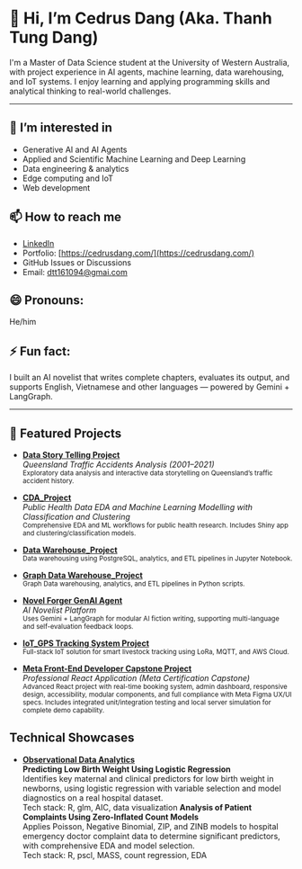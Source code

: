 # 👋 Hi, I’m Cedrus Dang (Aka. Thanh Tung Dang)

I'm a Master of Data Science student at the University of Western Australia, with project experience in AI agents, machine learning, data warehousing, and IoT systems. I enjoy learning and applying programming skills and analytical thinking to real-world challenges.

---

## 👀 I’m interested in  
- Generative AI and AI Agents
- Applied and Scientific Machine Learning and Deep Learning
- Data engineering & analytics  
- Edge computing and IoT
- Web development

## 📫 How to reach me  
- [LinkedIn](https://www.linkedin.com/in/cedrusdang/)
- Portfolio: [https://cedrusdang.com/](https://cedrusdang.com/)
- GitHub Issues or Discussions  
- Email: dtt161094@gmai.com

## 😄 Pronouns:  
He/him  

## ⚡ Fun fact:  
I built an AI novelist that writes complete chapters, evaluates its output, and supports English, Vietnamese and other languages — powered by Gemini + LangGraph.

---

## 📂 Featured Projects

- [**Data Story Telling Project**](https://github.com/cedrusdang/DataStoryTelling)  
  *Queensland Traffic Accidents Analysis (2001–2021)*  
  <sub>Exploratory data analysis and interactive data storytelling on Queensland’s traffic accident history.</sub>

- [**CDA_Project**](https://github.com/cedrusdang/CDA_Project)  
  *Public Health Data EDA and Machine Learning Modelling with Classification and Clustering*  
  <sub>Comprehensive EDA and ML workflows for public health research. Includes Shiny app and clustering/classification models.</sub>

- [**Data Warehouse_Project**](https://github.com/cedrusdang/DataWarehouse_project)  
  <sub>Data warehousing using PostgreSQL, analytics, and ETL pipelines in Jupyter Notebook.</sub>
  
- [**Graph Data Warehouse_Project**](https://github.com/cedrusdang/graph-db-query)  
  <sub>Graph Data warehousing, analytics, and ETL pipelines in Python scripts.</sub>
  
- [**Novel Forger GenAI Agent**](https://github.com/cedrusdang/NovelForger)  
  *AI Novelist Platform*  
  <sub>Uses Gemini + LangGraph for modular AI fiction writing, supporting multi-language and self-evaluation feedback loops.</sub>

- [**IoT_GPS Tracking System Project**](https://github.com/cedrusdang/IoT_UWA_Project_G22)  
  <sub>Full-stack IoT solution for smart livestock tracking using LoRa, MQTT, and AWS Cloud.</sub>

- [**Meta Front-End Developer Capstone Project**](https://github.com/cedrusdang/portfoliofe)  
  *Professional React Application (Meta Certification Capstone)*  
  <sub>Advanced React project with real-time booking system, admin dashboard, responsive design, accessibility, modular components, and full compliance with Meta Figma UX/UI specs. Includes integrated unit/integration testing and local server simulation for complete demo capability.</sub>

## Technical Showcases

- [**Observational Data Analytics**](https://github.com/cedrusdang/Cedrus_STAT2402_UWA_Projects)  
  **Predicting Low Birth Weight Using Logistic Regression**  
    Identifies key maternal and clinical predictors for low birth weight in newborns, using logistic regression with variable selection and model diagnostics on a real hospital dataset.  
    Tech stack: R, glm, AIC, data visualization
  **Analysis of Patient Complaints Using Zero-Inflated Count Models**  
    Applies Poisson, Negative Binomial, ZIP, and ZINB models to hospital emergency doctor complaint data to determine significant predictors, with comprehensive EDA and model selection.  
    Tech stack: R, pscl, MASS, count regression, EDA
